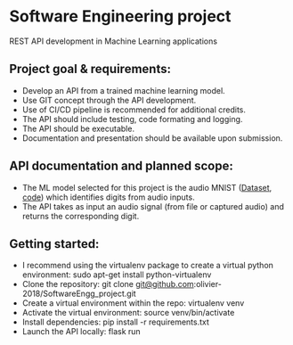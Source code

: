 # Software Engineering project
REST API development in Machine Learning applications

## Project goal & requirements:
- Develop an API from a trained machine learning model.
- Use GIT concept through the API development.
- Use of CI/CD pipeline is recommended for additional credits.
- The API should include testing, code formating and logging.
- The API should be executable.
- Documentation and presentation should be available upon submission.

## API documentation and planned scope:
- The ML model selected for this project is the audio MNIST ([Dataset](https://www.kaggle.com/sripaadsrinivasan/audio-mnist), [code](https://colab.research.google.com/github/AdvancedNLP/audio_mnist/blob/exercise/audio_mnist_tcn.ipynb)) which identifies digits from audio inputs.
- The API takes as input an audio signal (from file or captured audio) and returns the corresponding digit.

## Getting started:
- I recommend using the virtualenv package to create a virtual python environment: sudo apt-get install python-virtualenv
- Clone the repository: git clone git@github.com:olivier-2018/SoftwareEngg_project.git
- Create a virtual environment within the repo: virtualenv venv
- Activate the virtual environment: source venv/bin/activate
- Install dependencies: pip install -r requirements.txt
- Launch the API locally: flask run
